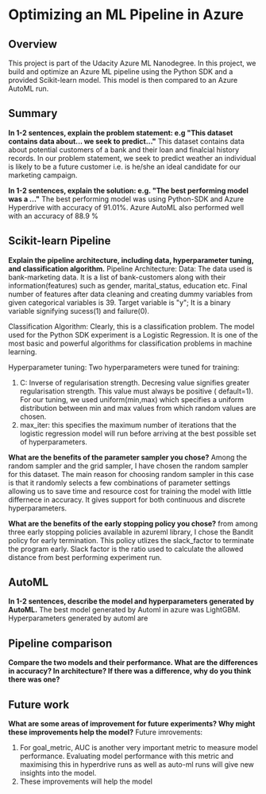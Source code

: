 # Optimizing an ML Pipeline in Azure

## Overview
This project is part of the Udacity Azure ML Nanodegree.
In this project, we build and optimize an Azure ML pipeline using the Python SDK and a provided Scikit-learn model.
This model is then compared to an Azure AutoML run.

## Summary
**In 1-2 sentences, explain the problem statement: e.g "This dataset contains data about... we seek to predict..."**
This dataset contains data about potential customers of a bank and their loan and finalcial history records. 
In our problem statement, we seek to predict weather an individual is likely to be a future customer i.e. is he/she an ideal candidate for our marketing campaign.

**In 1-2 sentences, explain the solution: e.g. "The best performing model was a ..."**
The best performing model was using Python-SDK and Azure Hyperdrive with accuracy of 91.01%. Azure AutoML also performed well with an accuracy of 88.9 %

## Scikit-learn Pipeline
**Explain the pipeline architecture, including data, hyperparameter tuning, and classification algorithm.**
Pipeline Architecture: 
Data: The data used is bank-marketing data. It is a list of bank-customers along with their information(features) such as gender, marital_status, education etc.
Final number of features after data cleaning and creating dummy variables from given categorical variables is 39. Target variable is "y"; It is a binary variable signifying sucess(1) and failure(0).

Classification Algorithm: 
Clearly, this is a classification problem. The model used for the Python SDK experiment is a Logistic Regression. It is one of the most basic and powerful algorithms for classification problems in machine learning.

Hyperparameter tuning:
Two hyperparameters were tuned for training:
1. C: Inverse of regularisation strength. Decresing value signifies greater regularisation strength.
This value must always be positive ( default=1). For our tuning, we used uniform(min,max) which specifies a uniform distribution between min and max values from which random values are chosen.
2. max_iter: this specifies the maximum number of iterations that the logistic regression model will run before arriving at the best possible set of hyperparameters. 


**What are the benefits of the parameter sampler you chose?**
Among the random sampler and the grid sampler, I have chosen the random sampler for this dataset. 
The main reason for choosing random sampler in this case is that it randomly selects a few combinations of parameter settings allowing us to save time and resource cost for training the model with little differnece in accuracy.
It gives support for both continuous and discrete hyperparameters.

**What are the benefits of the early stopping policy you chose?**
from among three early stopping policies available in azureml library, I chose the Bandit policy for early termination. This policy utlizes the slack_factor to terminate the program early.
Slack factor is the ratio used to calculate the allowed distance from best performing experiment run.


## AutoML
**In 1-2 sentences, describe the model and hyperparameters generated by AutoML.**
The best model generated by Automl in azure was LightGBM.
Hyperparameters generated by automl are 

## Pipeline comparison
**Compare the two models and their performance. What are the differences in accuracy? In architecture? If there was a difference, why do you think there was one?**


## Future work
**What are some areas of improvement for future experiments? Why might these improvements help the model?**
Future imrovements: 
1. For goal_metric, AUC is another very important metric to measure model performance. Evaluating model performance with this metric and maximising this in hyperdrive runs as well as auto-ml runs will give new insights into the model.
2. These improvements will help the model 
